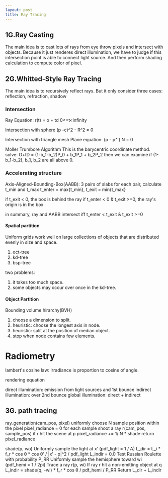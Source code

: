 ```yaml
---
layout: post
title: Ray Tracing 
---
```


## 1G.Ray Casting
The main idea is to cast lots of rays from eye throw pixels and intersect with objects. Because it just renderes direct illumination, we have to judge if this intersection point is able to connect light source. And then perform shading calculation to compute color of pixel.

## 2G.Whitted-Style Ray Tracing
The main idea is to recursively reflect rays. But it only consider three cases: reflection, refraction, shadow

### Intersection

Ray Equation:
r(t) = o + td 0<=t<infinity

Intersection with sphere
(p -c)^2 - R^2 = 0

Intersection with triangle mesh
Plane equation:
(p - p^') N = 0

Moller Trumbore Algorithm
This is the barycentric coordinate method.
solve: O+tD = (1-b_1-b_2)P_0 + b_1P_1 + b_2P_2
then we can examine if (1-b_1-b_2), b_1, b_2 are all above 0.

### Accelerating structure
Axis-Aligned-Bounding-Box(AABB): 3 pairs of slabs
for each pair, calculate t_min and t_max
t_enter = max{t_min}, t_exit = min{t_max}

if t_exit < 0, the box is behind the ray
if t_enter < 0 & t_exit >=0, the ray's origin is in the box

in summary, ray and AABB intersect iff
t_enter < t_exit & t_exit >=0

#### Spatial partition
Uniform grids work well on large collections of objects that are distributed evenly in size and space.

1. oct-tree
2. kd-tree
3. bsp-tree

two problems:
1. it takes too much space.
2. some objects may occur over once in the kd-tree.

#### Object Partition
Bounding volume hirarchy(BVH)
1. choose a dimension to split.
2. heuristic: choose the longest axis in node.
3. heuristic: split at the position of median object.
4. stop when node contains few elements.

# Radiometry
lambert's cosine law:
irradiance is proportion to cosine of angle.

rendering equation


direct illumination: emission from light sources and 1st bounce
indirect illumination: over 2nd bounce
global illumination: direct + indirect

## 3G. path tracing
ray_generation(cam_pos, pixel)
    uniformly choose N sample position within the pixel
    pixel_radiance = 0
    for each sample
        shoot a ray r(cam_pos, sample_pos)
        if r hit the scene at p
            pixel_radiance += 1/ N * shade
    return pixel_radiance

shade(p, wo)
    Uniformly sample the light at x’ (pdf_light = 1 / A) L_dir = L_i * f_r * cos θ * cos θ’ / |x’ - p|^2 / pdf_light 
    L_indir = 0.0 
    Test Russian Roulette with probability P_RR 
    Uniformly sample the hemisphere toward wi (pdf_hemi = 1 / 2pi) 
    Trace a ray r(p, wi) 
    If ray r hit a non-emitting object at q 
        L_indir = shade(q, -wi) * f_r * cos θ / pdf_hemi / P_RR
    Return L_dir + L_indir